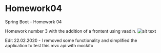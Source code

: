 # Homework04
Spring Boot - Homework 04

Homework number 3 with the addition of a frontent using vaadin.
![alt text](https://i.imgur.com/BAM0Vgo.jpg)

Edit 22.02.2020 - I removed some functionality and simplified the application to test this mvc api with mockito
